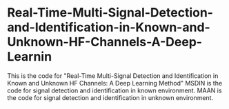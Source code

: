 # Real-Time-Multi-Signal-Detection-and-Identification-in-Known-and-Unknown-HF-Channels-A-Deep-Learnin
This is the code for "Real-Time Multi-Signal Detection and Identification in Known and Unknown HF Channels: A Deep Learning Method"
MSDIN is the code for signal detection and identification in known environment.
MAAN is the code for signal detection and identification in unknown environment.
